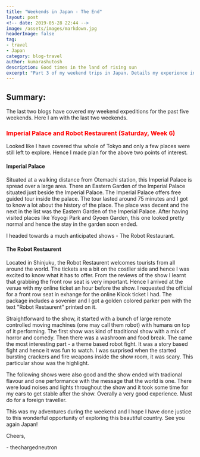 ```yaml
---
title: "Weekends in Japan - The End"
layout: post
<!-- date: 2019-05-28 22:44 -->
image: /assets/images/markdown.jpg
headerImage: false
tag:
- travel
- Japan
category: blog-travel
author: kumarashutosh
description: Good times in the land of rising sun
excerpt: "Part 3 of my weekend trips in Japan. Details my experience in Tokyo."
---
```


## Summary:

The last two blogs have covered my weekend expeditions for the past five weekends. Here I am with the last two weekends.


### <span style="color:red"> Imperial Palace and Robot Restaurent (Saturday, Week 6)</span>

Looked like I have covered thw whole of Tokyo and only a few places were still left to explore. Hence I made plan for the above two points of interest.

#### Imperial Palace

Situated at a walking distance from Otemachi station, this Imperial Palace is spread over a large area. There an Eastern Garden of the Imperial Palace situated just beside the Imperial Palace. The Imperial Palace offers free guided tour inside the palace. The tour lasted around 75 minutes and I got to know a lot about the history of the place. The place was decent and the next in the list was the Eastern Garden of the Imperial Palace. After having visited places like Yoyogi Park and Gyoen Garden, this one looked pretty normal and hence the stay in the garden soon ended.

I headed towards a much anticipated shows - The Robot Restaurant.

#### The Robot Restaurent

Located in Shinjuku, the Robot Restaurent welcomes tourists from all around the world. The tickets are a bit on the costlier side and hence I was excited to know what it has to offer. From the reviews of the show I learnt that grabbing the front row seat is very important. Hence I arrived at the venue with my online ticket an hour before the show. I requested the official for a front row seat in exhange for the online Klook ticket I had. The package includes a sovenier and I got a golden colored parker pen with the text "Robot Restaurent" printed on it.

Straightforward to the show, it started with a bunch of large remote controlled moving machines (one may call them robot) with humans on top of it performing. The first show was kind of traditional show with a mix of horror and comedy. Then there was a washroom and food break. The came the most interesting part - a theme based robot fight. It was a story based fight and hence it was fun to watch. I was surprised when the started bursting crackers and fire weapons inside the show room, it was scary. This particular show was the highlight.

The following shows were also good and the show ended with tradional flavour and one performance with the message that the world is one. There were loud noises and lights throughout the show and it took some time for my ears to get stable after the show. Overally a very good experience. Must do for a foreign traveller.


This was my adventures during the weekend and I hope I have done justice to this wonderful opportunity of exploring this beautiful country. See you again Japan!

Cheers,

\- thechargedneutron



